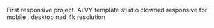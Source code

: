 First responsive project. ALVY template studio clowned
responsive for mobile , desktop nad 4k resolution
